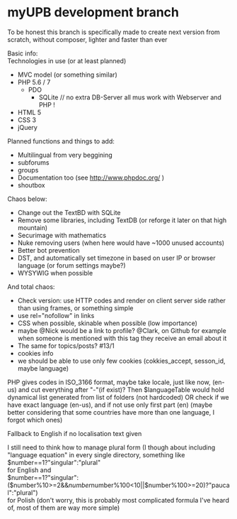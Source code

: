 myUPB development branch
====
To be honest this branch is specifically made to create next version from scratch, without composer, lighter and faster than ever

Basic info:  
Technologies in use (or at least planned)  

* MVC model (or something similar)
* PHP 5.6 / 7
    * PDO
        * SQLite  // no extra DB-Server all mus work with Webserver and PHP !
* HTML 5
* CSS 3
* jQuery

Planned functions and things to add:  

* Multilingual from very beggining
* subforums
* groups
* Documentation too (see http://www.phpdoc.org/ )
* shoutbox

Chaos below:  

* Change out the TextBD with SQLite
* Remove some libraries, including TextDB (or reforge it later on that high mountain)
* Securimage with mathematics
* Nuke removing users (when here would have ~1000 unused accounts)
* Better bot prevention
* DST, and automatically set timezone in based on user IP or browser language (or forum settings maybe?)
* WYSYWIG when possible

And total chaos:

* Check version: use HTTP codes and render on client server side rather than using frames, or something simple
* use rel="nofollow" in links
* CSS when possible, skinable when possible (low importance)
* maybe @Nick would be a link to profile? @Clark, on Github for example when someone is mentioned with this tag they receive an email about it
* The same for topics/posts? #13/1
* cookies info
* we should be able to use only few cookies (cokkies_accept, sesson_id, maybe language)

PHP gives codes in ISO_3166 format, maybe take locale, just like now, (en-us) and cut everything after "-"(if exist)? Then $languageTable would hold dynamical list generated from list of folders (not hardcoded) OR check if we have exact language (en-us), and if not use only first part (en) (maybe better considering that some countries have more than one language, I forgot which ones)

Fallback to English if no localisation text given

I still need to think how to manage plural form (I though about including "language equation" in every single directory, something like  
$number==1?"singular":"plural"  
for English and  
$number==1?"singular":($number%10>=2&&$number%10<=4&&($number%100<10||$number%100>=20)?"paucal":"plural")  
for Polish (don't worry, this is probably most complicated formula I've heard of, most of them are way more simple)
